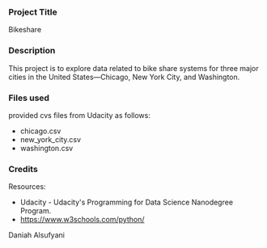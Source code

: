 ### Project Title
Bikeshare 

### Description
This project is to explore data related to bike share systems for three major cities in the United States—Chicago, New York City, and Washington. 

### Files used
provided cvs files from Udacity as follows: 
* chicago.csv
* new_york_city.csv
* washington.csv


### Credits
Resources:
* Udacity - Udacity's Programming for Data Science Nanodegree Program.
* https://www.w3schools.com/python/

Daniah Alsufyani